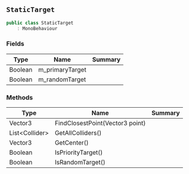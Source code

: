 ## `StaticTarget`

```csharp
public class StaticTarget
    : MonoBehaviour

```

### Fields

| Type | Name | Summary | 
| --- | --- | --- | 
| Boolean | m_primaryTarget |  | 
| Boolean | m_randomTarget |  | 


### Methods

| Type | Name | Summary | 
| --- | --- | --- | 
| Vector3 | FindClosestPoint(Vector3 point) |  | 
| List&lt;Collider&gt; | GetAllColliders() |  | 
| Vector3 | GetCenter() |  | 
| Boolean | IsPriorityTarget() |  | 
| Boolean | IsRandomTarget() |  | 


